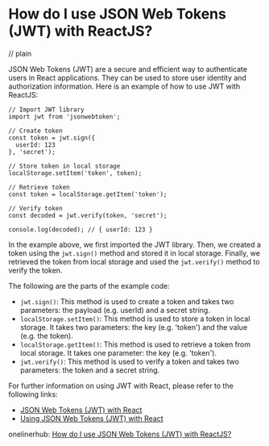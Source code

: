 # How do I use JSON Web Tokens (JWT) with ReactJS?
// plain

JSON Web Tokens (JWT) are a secure and efficient way to authenticate users in React applications. They can be used to store user identity and authorization information. Here is an example of how to use JWT with ReactJS:

```
// Import JWT library
import jwt from 'jsonwebtoken';

// Create token
const token = jwt.sign({
  userId: 123
}, 'secret');

// Store token in local storage
localStorage.setItem('token', token);

// Retrieve token
const token = localStorage.getItem('token');

// Verify token
const decoded = jwt.verify(token, 'secret');

console.log(decoded); // { userId: 123 }
```

In the example above, we first imported the JWT library. Then, we created a token using the `jwt.sign()` method and stored it in local storage. Finally, we retrieved the token from local storage and used the `jwt.verify()` method to verify the token.

The following are the parts of the example code:

- `jwt.sign()`: This method is used to create a token and takes two parameters: the payload (e.g. userId) and a secret string.
- `localStorage.setItem()`: This method is used to store a token in local storage. It takes two parameters: the key (e.g. 'token') and the value (e.g. the token).
- `localStorage.getItem()`: This method is used to retrieve a token from local storage. It takes one parameter: the key (e.g. 'token').
- `jwt.verify()`: This method is used to verify a token and takes two parameters: the token and a secret string.

For further information on using JWT with React, please refer to the following links:

- [JSON Web Tokens (JWT) with React](https://www.freecodecamp.org/news/json-web-tokens-jwt-with-react/)
- [Using JSON Web Tokens (JWT) with React](https://www.robinwieruch.de/react-jwt-authentication/)

onelinerhub: [How do I use JSON Web Tokens (JWT) with ReactJS?](https://onelinerhub.com/reactjs/how-do-i-use-json-web-tokens--jwt--with-reactjs)